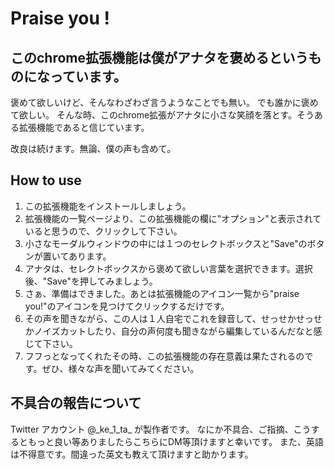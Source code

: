 # Praise you !

## このchrome拡張機能は僕がアナタを褒めるというものになっています。
褒めて欲しいけど、そんなわざわざ言うようなことでも無い。
でも誰かに褒めて欲しい。
そんな時、このchrome拡張がアナタに小さな笑顔を落とす。そうある拡張機能であると信じています。

改良は続けます。無論、僕の声も含めて。

## How to use
1. この拡張機能をインストールしましょう。
2. 拡張機能の一覧ページより、この拡張機能の欄に"オプション"と表示されていると思うので、クリックして下さい。
3. 小さなモーダルウィンドウの中には１つのセレクトボックスと"Save"のボタンが置いてあります。
4. アナタは、セレクトボックスから褒めて欲しい言葉を選択できます。選択後、"Save"を押してみましょう。
5. さぁ、準備はできました。あとは拡張機能のアイコン一覧から"praise you!"のアイコンを見つけてクリックするだけです。
6. その声を聞きながら、この人は１人自宅でこれを録音して、せっせかせっせかノイズカットしたり、自分の声何度も聞きながら編集しているんだなと感じて下さい。
7. フフっとなってくれたその時、この拡張機能の存在意義は果たされるのです。ぜひ、様々な声を聞いてみてください。

## 不具合の報告について
Twitter アカウント @\_ke\_1\_ta\_ が製作者です。
なにか不具合、ご指摘、こうするともっと良い等ありましたらこちらにDM等頂けますと幸いです。
また、英語は不得意です。間違った英文も教えて頂けますと助かります。

